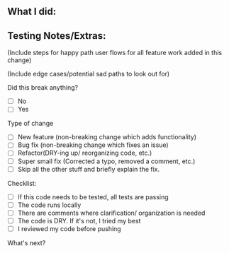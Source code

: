 ## What I did:

## Testing Notes/Extras: 
(Include steps for happy path user flows for all feature work added in this change)

(Include edge cases/potential sad paths to look out for)

Did this break anything?

- [ ]  No
- [ ]  Yes

Type of change

- [ ]  New feature (non-breaking change which adds functionality)
- [ ]  Bug fix (non-breaking change which fixes an issue)
- [ ]  Refactor(DRY-ing up/ reorganizing code, etc.)
- [ ]  Super small fix (Corrected a typo, removed a comment, etc.)
- [ ]  Skip all the other stuff and briefly explain the fix.

Checklist:

- [ ]  If this code needs to be tested, all tests are passing
- [ ]  The code runs locally
- [ ]  There are comments where clarification/ organization is needed
- [ ]  The code is DRY. If it's not, I tried my best
- [ ]  I reviewed my code before pushing

What's next?
